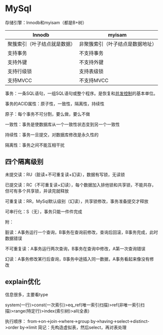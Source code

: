 # MySql 

存储引擎：Innodb和myisam（都是B+树）

| Innodb                       | myisam                           |
| ---------------------------- | -------------------------------- |
| 聚簇索引（叶子结点就是数据） | 非聚簇索引（叶子结点是数据地址） |
| 支持事务                     | 不支持事务                       |
| 支持外键                     | 不支持外键                       |
| 支持行级锁                   | 支持表级锁                       |
| 支持MVCC                     | 不支持MVCC                       |

事务：一条SQL语句，一组SQL语句或整个程序。是恢复和[并发控制](https://baike.baidu.com/item/并发控制)的基本单位。

事务的ACID属性：原子性，一致性，隔离性，持续性

原子：每个事务不可分割，要么做，要么不做

一致性：事务是使数据库从一个一致性状态变到另一个一致性

持续性：事务一旦提交，对数据库修改是永久性的

隔离性：事务之间不能互相干扰 

## 四个隔离级别

未提交读：RU（脏读+不可重复读+幻读），数据有写锁，无读锁

已提交读：RC（不可重复读+幻读），每个数据加入排他锁和共享锁，不能共存，但可有多个共享锁，并读完就释放

可重复读：RR，MySql默认级别（幻读），共享锁修改，事务准备提交才释放

可串行化：S（无），事务只能一件件完成

附：

脏读：A事务运行一个查询，B事务在查询前修改，查询后回滚，B事务完成，此时数据错误

不可重复读：A事务运行两次查询，B事务在查询中修改，A第一次查询错误

幻读：A事务修改某行后查询，B事务中途插入同一数据，A事务看起来像没有修改

## explain优化

信息很多，主要看type

system(一行)>const(一次索引)>eq_ref(唯一索引扫描)>ref(非唯一索引扫描)>range(特定行)>index(索引树)>all(全表)

执行顺序：
from->on->join->where->group by->having->select->distinct->order by->limit
简记：先构造虚拟表，然后select，再对表处理

